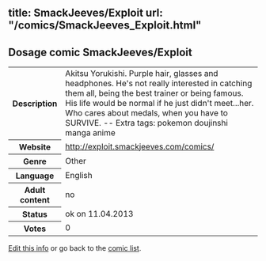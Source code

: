 title: SmackJeeves/Exploit
url: "/comics/SmackJeeves_Exploit.html"
---
Dosage comic SmackJeeves/Exploit
-----------------------------------------

<table class="comicinfo">
<tr>
<th>Description</th><td>Akitsu Yorukishi. Purple hair, glasses and headphones. He's not really interested in catching them all, being the best trainer or being famous. His life would be normal if he just didn't meet...her. Who cares about medals, when you have to SURVIVE. -- Extra tags: pokemon doujinshi manga anime</td>
</tr>
<tr>
<th>Website</th><td><a href="http://exploit.smackjeeves.com/comics/">http://exploit.smackjeeves.com/comics/</a></td>
</tr>
<tr>
<th>Genre</th><td>Other</td>
</tr>
<tr>
<th>Language</th><td>English</td>
</tr>
<tr>
<th>Adult content</th><td>no</td>
</tr>
<tr>
<th>Status</th><td>ok on 11.04.2013</td>
</tr>
<tr>
<th>Votes</th><td>0</div></td>
</tr>
</table>

[Edit this info](/comics/SmackJeeves_Exploit_edit.html) or go back to the [comic list](../comic-index.html).
